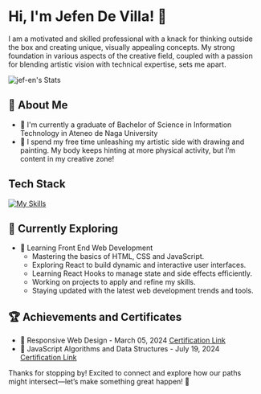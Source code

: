 # Hi, I'm Jefen De Villa! 👋

I am a motivated and skilled professional with a knack for thinking outside the box and creating unique, visually appealing concepts. My strong foundation in various aspects of the creative field, coupled with a passion for blending artistic vision with technical expertise, sets me apart.

![jef-en's Stats](https://github-readme-stats.vercel.app/api?username=jef-en&theme=vue-dark&show_icons=true&hide_border=true&count_private=true)

## 🚀 About Me

- 🔭 I'm currently a graduate of Bachelor of Science in Information Technology in Ateneo de Naga University
- 👯 I spend my free time unleashing my artistic side with drawing and painting. My body keeps hinting at more physical activity, but I’m content in my creative zone!

## Tech Stack
[![My Skills](https://skillicons.dev/icons?i=html,css,js,react,cs,cpp,py,dart,flutter,androidstudio,unity,xd,figma,vite,notion)](https://skillicons.dev)

## 🌱 Currently Exploring

- 🚀 Learning Front End Web Development
  - Mastering the basics of HTML, CSS and JavaScript.
  - Exploring React to build dynamic and interactive user interfaces.
  - Learning React Hooks to manage state and side effects efficiently.
  - Working on projects to apply and refine my skills.
  - Staying updated with the latest web development trends and tools.

 ## 🏆 Achievements and Certificates

- 🌟 Responsive Web Design - March 05, 2024 [Certification Link](https://www.freecodecamp.org/certification/Jef-en/responsive-web-design)
- 🌟 JavaScript Algorithms and Data Structures - July 19, 2024 [Certification Link](https://www.freecodecamp.org/certification/Jef-en/javascript-algorithms-and-data-structures-v8)


Thanks for stopping by! Excited to connect and explore how our paths might intersect—let’s make something great happen! 🚀

<!--

Here are some ideas to get you started:

- 🔭 I’m currently working on ...
- 🌱 I’m currently learning ...
- 👯 I’m looking to collaborate on ...
- 🤔 I’m looking for help with ...
- 💬 Ask me about ...
- 📫 How to reach me: ...
- 😄 Pronouns: ...
- ⚡ Fun fact: ...
-->

